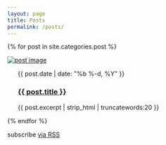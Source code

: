 ```yaml
---
layout: page
title: Posts
permalink: /posts/
---
```


{% for post in site.categories.post %}
<div class="post-ctn">
	<a href="{{ post.url | prepend: site.baseurl }}">
		<img src="{{ post.post-image }}" alt="post image" class="post-image">
	</a>
	<ul class="post-list">
			<time>{{ post.date | date: "%b %-d, %Y" }}</time>
			<h3><a href="{{ post.url | prepend: site.baseurl }}">{{ post.title }}</a></h3>
			<p>{{ post.excerpt | strip_html | truncatewords:20 }}</p>
	</ul>
</div>
{% endfor %}

<p><i class="fas fa-rss-square"></i> subscribe <a href="{{ "/feed.xml" | prepend: site.baseurl }}">via RSS</a></p>
